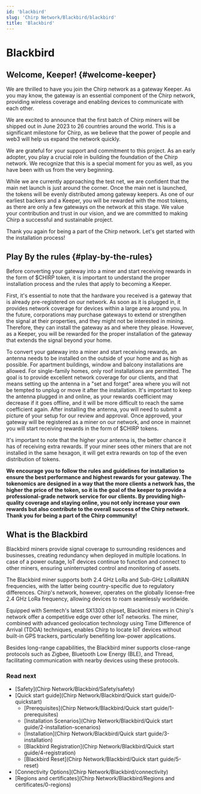 ```yaml
---
id: 'blackbird'
slug: 'Chirp Network/Blackbird/blackbird'
title: 'Blackbird'
---
```


# Blackbird

## Welcome, Keeper! {#welcome-keeper}

We are thrilled to have you join the Chirp network as a gateway Keeper. As you may know, the gateway is an essential component of the Chirp network, providing wireless coverage and enabling devices to communicate with each other.

We are excited to announce that the first batch of Chirp miners will be shipped out in June 2023 to 26 countries around the world. This is a significant milestone for Chirp, as we believe that the power of people and web3 will help us expand the network quickly.

We are grateful for your support and commitment to this project. As an early adopter, you play a crucial role in building the foundation of the Chirp network. We recognize that this is a special moment for you as well, as you have been with us from the very beginning.

While we are currently approaching the test net, we are confident that the main net launch is just around the corner. Once the main net is launched, the tokens will be evenly distributed among gateway keepers. As one of our earliest backers and a Keeper, you will be rewarded with the most tokens, as there are only a few gateways on the network at this stage. We value your contribution and trust in our vision, and we are committed to making Chirp a successful and sustainable project.

Thank you again for being a part of the Chirp network. Let's get started with the installation process!

## Play By the rules {#play-by-the-rules}

Before converting your gateway into a miner and start receiving rewards in the form of $CHIRP token, it is important to understand the proper installation process and the rules that apply to becoming a Keeper.

First, it's essential to note that the hardware you received is a gateway that is already pre-registered on our network. As soon as it is plugged in, it provides network coverage for devices within a large area around you. In the future, corporations may purchase gateways to extend or strengthen the signal at their properties, and they might not be interested in mining. Therefore, they can install the gateway as and where they please. However, as a Keeper, you will be rewarded for the proper installation of the gateway that extends the signal beyond your home.

To convert your gateway into a miner and start receiving rewards, an antenna needs to be installed on the outside of your home and as high as possible. For apartment buildings, window and balcony installations are allowed. For single-family homes, only roof installations are permitted. The goal is to provide excellent network coverage for our clients, and that means setting up the antenna in a "set and forget" area where you will not be tempted to unplug or move it after the installation. It's important to keep the antenna plugged in and online, as your rewards coefficient may decrease if it goes offline, and it will be more difficult to reach the same coefficient again. After installing the antenna, you will need to submit a picture of your setup for our review and approval. Once approved, your gateway will be registered as a miner on our network, and once in mainnet  you will start receiving rewards in the form of $CHIRP tokens.

It's important to note that the higher your antenna is, the better chance it has of receiving extra rewards. If your miner sees other miners that are not installed in the same hexagon, it will get extra rewards on top of the even distribution of tokens.

**We encourage you to follow the rules and guidelines for installation to ensure the best performance and highest rewards for your gateway. The tokenomics are designed in a way that the more clients a network has, the higher the price of the token, so it is the goal of the keeper to provide a professional-grade network service for our clients. By providing high-quality coverage and staying online, you not only increase your own rewards but also contribute to the overall success of the Chirp network. Thank you for being a part of the Chirp community!**

## What is the Blackbird

Blackbird miners provide signal coverage to surrounding residences and businesses, creating redundancy when deployed in multiple locations. In case of a power outage, IoT devices continue to function and connect to other miners, ensuring uninterrupted control and monitoring of assets.

The Blackbird miner supports both 2.4 GHz LoRa and Sub-GHz LoRaWAN frequencies, with the latter being country-specific due to regulatory differences. Chirp's network, however, operates on the globally license-free 2.4 GHz LoRa frequency, allowing devices to roam seamlessly worldwide.

Equipped with Semtech's latest SX1303 chipset, Blackbird miners in Chirp's network offer a competitive edge over other IoT networks. The miner, combined with advanced geolocation technology using Time Difference of Arrival (TDOA) techniques, enables Chirp to locate IoT devices without built-in GPS trackers, particularly benefiting low-power applications.

Besides long-range capabilities, the Blackbird miner supports close-range protocols such as Zigbee, Bluetooth Low Energy (BLE), and Thread, facilitating communication with nearby devices using these protocols.

### Read next

- [Safety](Chirp Network/Blackbird/Safety/safety)
- [Quick start guide](Chirp Network/Blackbird/Quick start guide/0-quickstart)
  - [Prerequisites](Chirp Network/Blackbird/Quick start guide/1-prerequisites)
  - [Installation Scenarios](Chirp Network/Blackbird/Quick start guide/2-installation-scenarios)
  - [Installation](Chirp Network/Blackbird/Quick start guide/3-installation)
  - [Blackbird Registration](Chirp Network/Blackbird/Quick start guide/4-registration)
  - [Blackbird Reset](Chirp Network/Blackbird/Quick start guide/5-reset)
- [Connectivity Options](Chirp Network/Blackbird/connectivity)
- [Regions and certificates](Chirp Network/Blackbird/Regions and certificates/0-regions)
